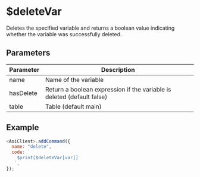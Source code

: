 # $deleteVar

Deletes the specified variable and returns a boolean value indicating whether the variable was successfully deleted.

## Parameters

| Parameter | Description                                                            |
| --------- | ---------------------------------------------------------------------- |
| name      | Name of the variable                                                   |
| hasDelete | Return a boolean expression if the variable is deleted (default false) |
| table     | Table (default main)                                                   |

## Example

```js
<AoiClient>.addCommand({
  name: "delete",
  code: `
    $print[$deleteVar[var]]
   `,
});
```
